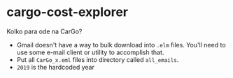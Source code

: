 # cargo-cost-explorer
Kolko para ode na CarGo?

* Gmail doesn't have a way to bulk download into `.elm` files.  You'll need to use some e-mail client or utility to accomplish that.
* Put all `CarGo_x.eml` files into directory called `all_emails`.
* `2019` is the hardcoded year
